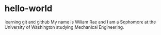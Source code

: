 # hello-world
learning git and github
My name is Wiliam Rae and I am a Sophomore at the University of Washington
studying Mechanical Engineering.
